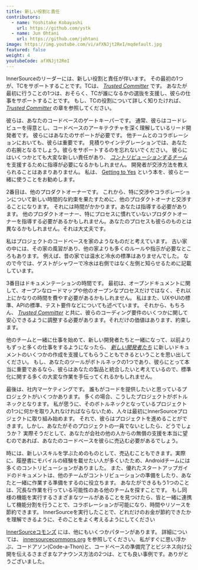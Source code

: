 ```yaml
---
title: 新しい役割と責任
contributors:
  - name: Yoshitake Kobayashi
    url: https://github.com/ystk
  - name: Jun Ohtani
    url: https://github.com/johtani
image: https://img.youtube.com/vi/afXNJjt2ReI/mqdefault.jpg
featured: false
weight: 4
youtubeCode: afXNJjt2ReI
---
```

<div class="paragraph">
<p>InnerSourceのリーダーには、新しい役割と責任が伴います。
その最初の1つが、TCをサポートすることです。TCは、 <a href="https://innersourcecommons.org/learn/learning-path/trusted-committer"><em>Trusted Committer</em></a> です。
あなたが最初に行うことの1つは、おそらく、TCが誰になるかの選抜を支援し、彼らの仕事をサポートすることです。
もし、TCの役割について詳しく知りたければ、 <a href="https://innersourcecommons.org/learn/learning-path/trusted-committer"><em>Trusted Committer</em></a> の章を参照してください。</p>
</div>
<div class="paragraph">
<p>彼らは、あなたのコードベースのゲートキーパーです。
通常、彼らはコードレビューを得意とし、コードベースのアーキテクチャを深く理解しているリード開発者です。
彼らにはあなたのサポートが必要です。
他チームとのコラボレーションにおいても、彼らは重要です。
見積りやインテグレーションでは、あなたの右腕となるでしょう。彼らをサポートするのを忘れないでください。
彼らにはいくつかとても大変な新しい責任があり、 <a href="https://innersourcecommons.org/learn/learning-path/contributor"><em>コントリビューションするチーム</em></a> を支援するために指導が必要になるかもしれません。
開発者が交渉方法を教えられることはあまりありません。
私は、 <a href="https://www.amazon.com/Getting-Yes-Negotiating-Agreement-Without/dp/0143118757/">Getting to Yes</a> という本を、彼らと一緒に使うことをお勧めします。</p>
</div>
<div class="paragraph">
<p>2番目は、他のプロダクトオーナーです。
これから、特に交渉やコラボレーションについて新しい時間的な約束を果たすために、他のプロダクトオーナと交渉することになります。
それには時間がかかります。あなたは指導する必要があります。
他のプロダクトオーナー、特にプロセスに慣れていないプロダクトオーナーを指導する必要があるかもしれません。あなたのプロセスも彼らのものとは異なるかもしれません。それは大丈夫です。</p>
</div>
<div class="paragraph">
<p>私はプロジェクトのコードベースを家のようなものだと考えています。
古い家の中には、その家の風習があり、他の家よりも多くのルールや指示が必要なところもあります。
例えば、昔の家では温水と冷水の標準はありませんでした。
なので今では、ゲストがシャワーで冷水は右側ではなく左側と知らせるために記載しています。</p>
</div>
<div class="paragraph">
<p>3番目はドキュメンテーションの時間です。
最初は、オープンドキュメントに関して、オープンなロードマップや他のオープンなプロセスだけではなく、それ以上にかなりの時間を費やす必要があるかもしれません。
私はまた、UXやUIの標準、APIの標準、テスト要件などについても述べています。
それから、もちろん、 <a href="https://innersourcecommons.org/learn/learning-path/trusted-committer"><em>Trusted Committer</em></a> と共に、彼らのコーディング要件のいくつかに関して安心できるように調整する必要があります。それだけの価値はあります、約束します。</p>
</div>
<div class="paragraph">
<p>他のチームと一緒に仕事を始めて、新しい開発者たちと一緒になって、以前よりもずっと多くの仕事をするようになったら、 <a href="https://innersourcecommons.org/learn/learning-path/contributor"><em>新しい開発者たち</em></a> に新しいドキュメントのいくつかの作成を支援してもらうこともできるということを思い出してください。
もし、あなたのツールがボトルネックの1つであり、彼らにとって本当に重要であるなら、彼らはあなたの製品と統合したいと考えているので、標準化に関する多くの大変な作業を手伝ってくれるかもしれません。</p>
</div>
<div class="paragraph">
<p>最後は、社内マーケティングです。
誰もがコードを提供したいと思っているプロジェクトがいくつかあります。
多くの場合、こうしたプロジェクトがボトルネックとなります。
私が思うに、そのボトルネックとなっているプロジェクトの1つに何かを取り入れなければならないため、人々は最初にInnerSourceプロジェクトに取り組み始めます。
それで、彼らはプロジェクトを進めることができます。しかし、あなたがそのプロジェクトの一員でないとしたら、どうでしょうか？
実際そうだとして、あなたが会社の他の人からの無償の支援を本当に望むのであれば、あなたのコードベースを彼らに売込む必要があるでしょう。</p>
</div>
<div class="paragraph">
<p>時には、新しいスキルを学ぶためのものとして、売込むこともできます。実際に、履歴書にモバイルの経験を載せたい人が多くいたため、Androidチームには多くのコントリビューションがありました。
また、優れたスタートアップガイドのドキュメントは、他のチームがコントリビューションの準備をしたり、あなたと一緒に作業する準備をするのに役立ちます。
あなたができるもう1つのことは、冗長な作業を行っている可能性のある他のチームを探すことです。
もし同様の機能を実行するさまざまなツールがあることを見つけたら、皆と一緒に連携して機能分割を行うことで、コラボレーションが可能になり、時間やリソースを節約できます。
InnerSourceを実行したことで、どれだけのお金が節約できたかを理解できるように、そのことをよく考えるようにしてください</p>
</div>
<div class="paragraph">
<p><a href="http://innersourcecommons.org/">InnerSourceコモンズ</a> には、他にもいくつかパターンがあります。
詳細については、 <a href="http://innersourcecommons.org/">innersourcecommons.org</a> を参照してください。
私がすぐに思い浮かぶ、コードアソン(Code-a-Thon)と、コードベースの準備完了とビジネス向け公開を伝えるさまざまなアナウンス方法の2つは、とても良い事例です。ありがとうございました。</p>
</div>
<!--- This file autogenerated from https://github.com/InnerSourceCommons/InnerSourceLearningPath/blob/master/scripts -->